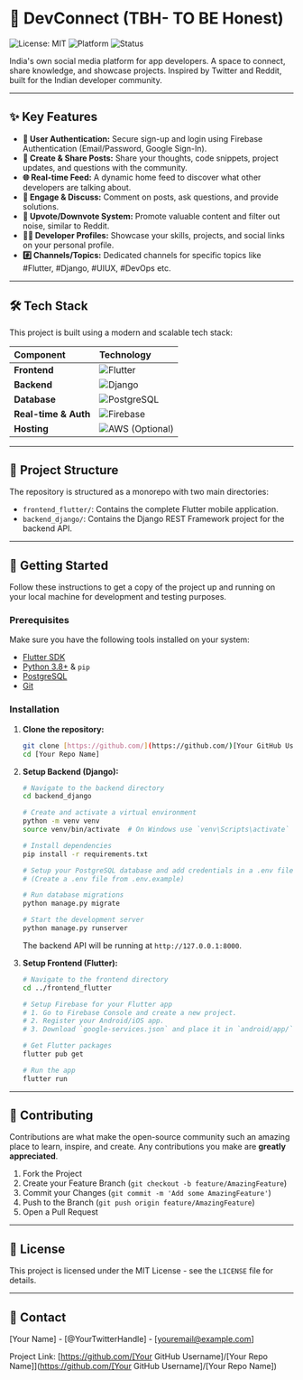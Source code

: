 # 🚀 DevConnect (TBH- TO BE Honest)

![License: MIT](https://img.shields.io/badge/License-MIT-yellow.svg) ![Platform](https://img.shields.io/badge/Platform-Flutter%20%7C%20Django-blue) ![Status](https://img.shields.io/badge/status-in%20development-orange)

India's own social media platform for app developers. A space to connect, share knowledge, and showcase projects. Inspired by Twitter and Reddit, built for the Indian developer community.



---

## ✨ Key Features

-   **👤 User Authentication:** Secure sign-up and login using Firebase Authentication (Email/Password, Google Sign-In).
-   **📝 Create & Share Posts:** Share your thoughts, code snippets, project updates, and questions with the community.
-   **🌐 Real-time Feed:** A dynamic home feed to discover what other developers are talking about.
-   **💬 Engage & Discuss:** Comment on posts, ask questions, and provide solutions.
-   **🔼 Upvote/Downvote System:** Promote valuable content and filter out noise, similar to Reddit.
-   **🧑‍💻 Developer Profiles:** Showcase your skills, projects, and social links on your personal profile.
-   **#️⃣ Channels/Topics:** Dedicated channels for specific topics like #Flutter, #Django, #UIUX, #DevOps etc.

---

## 🛠️ Tech Stack

This project is built using a modern and scalable tech stack:

| Component | Technology |
| :--- | :--- |
| **Frontend** | ![Flutter](https://img.shields.io/badge/Flutter-02569B?style=for-the-badge&logo=flutter&logoColor=white) |
| **Backend** | ![Django](https://img.shields.io/badge/Django-092E20?style=for-the-badge&logo=django&logoColor=white) |
| **Database** | ![PostgreSQL](https://img.shields.io/badge/PostgreSQL-316192?style=for-the-badge&logo=postgresql&logoColor=white) |
| **Real-time & Auth** | ![Firebase](https://img.shields.io/badge/Firebase-FFCA28?style=for-the-badge&logo=firebase&logoColor=black) |
| **Hosting** | ![AWS](https://img.shields.io/badge/AWS-232F3E?style=for-the-badge&logo=amazon-aws&logoColor=white) (Optional) |

---

## 📂 Project Structure

The repository is structured as a monorepo with two main directories:

-   `frontend_flutter/`: Contains the complete Flutter mobile application.
-   `backend_django/`: Contains the Django REST Framework project for the backend API.

---

## 🚀 Getting Started

Follow these instructions to get a copy of the project up and running on your local machine for development and testing purposes.

### Prerequisites

Make sure you have the following tools installed on your system:
-   [Flutter SDK](https://flutter.dev/docs/get-started/install)
-   [Python 3.8+](https://www.python.org/downloads/) & `pip`
-   [PostgreSQL](https://www.postgresql.org/download/)
-   [Git](https://git-scm.com/downloads/)

### Installation

1.  **Clone the repository:**
    ```sh
    git clone [https://github.com/](https://github.com/)[Your GitHub Username]/[Your Repo Name].git
    cd [Your Repo Name]
    ```

2.  **Setup Backend (Django):**
    ```sh
    # Navigate to the backend directory
    cd backend_django

    # Create and activate a virtual environment
    python -m venv venv
    source venv/bin/activate  # On Windows use `venv\Scripts\activate`

    # Install dependencies
    pip install -r requirements.txt

    # Setup your PostgreSQL database and add credentials in a .env file
    # (Create a .env file from .env.example)

    # Run database migrations
    python manage.py migrate

    # Start the development server
    python manage.py runserver
    ```
    The backend API will be running at `http://127.0.0.1:8000`.

3.  **Setup Frontend (Flutter):**
    ```sh
    # Navigate to the frontend directory
    cd ../frontend_flutter

    # Setup Firebase for your Flutter app
    # 1. Go to Firebase Console and create a new project.
    # 2. Register your Android/iOS app.
    # 3. Download `google-services.json` and place it in `android/app/`.

    # Get Flutter packages
    flutter pub get

    # Run the app
    flutter run
    ```

---

## 🤝 Contributing

Contributions are what make the open-source community such an amazing place to learn, inspire, and create. Any contributions you make are **greatly appreciated**.

1.  Fork the Project
2.  Create your Feature Branch (`git checkout -b feature/AmazingFeature`)
3.  Commit your Changes (`git commit -m 'Add some AmazingFeature'`)
4.  Push to the Branch (`git push origin feature/AmazingFeature`)
5.  Open a Pull Request

---

## 📄 License

This project is licensed under the MIT License - see the `LICENSE` file for details.

---

## 📧 Contact

[Your Name] - [@YourTwitterHandle] - [youremail@example.com]

Project Link: [https://github.com/[Your GitHub Username]/[Your Repo Name]](https://github.com/[Your GitHub Username]/[Your Repo Name])
